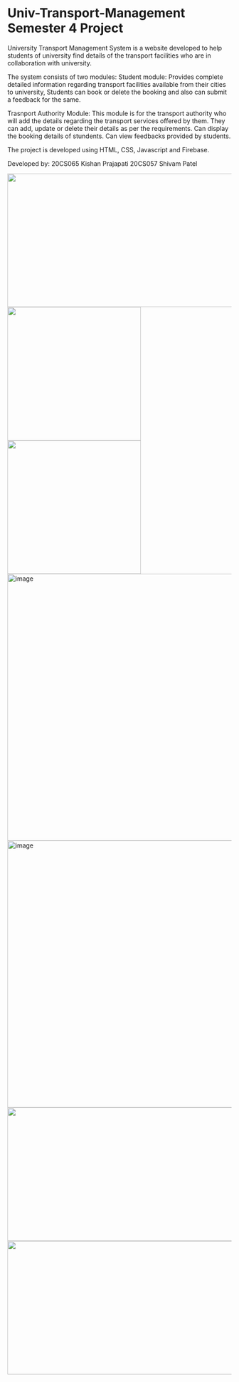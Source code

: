 # Univ-Transport-Management Semester 4 Project
University Transport Management System is a website developed to help students of university find details of the transport facilities who are in collaboration with 
university. 

The system consists of two modules:
Student module: Provides complete detailed information regarding transport facilities available from their cities to university,
                Students can book or delete the booking and also can submit a feedback for the same.

Trasnport Authority Module: This module is for the transport authority who will add the details regarding the transport services offered by them. 
                            They can add, update or delete their details as per the requirements.
                            Can display the booking details of stundents.
                            Can view feedbacks provided by students.

The project is developed using HTML, CSS, Javascript and Firebase.

Developed by:
20CS065 Kishan Prajapati
20CS057 Shivam Patel

<!-- ![Screenshot (6)](https://user-images.githubusercontent.com/88047746/223925716-5a01abc8-5bee-4181-8623-1eebaf376970.png) -->

<img src="https://user-images.githubusercontent.com/88047746/223926574-35275981-af4f-42c1-a15c-aaab70f8184c.png" width="600px" height="300px">

<img src="https://user-images.githubusercontent.com/88047746/223925716-5a01abc8-5bee-4181-8623-1eebaf376970.png" width="300px" height="300px">

<img src="https://user-images.githubusercontent.com/88047746/223926320-d8b7721b-f2b7-4d2f-a2cb-a5aed8d236eb.png" width="300px" height="300px">

<img width="600" alt="image" src="https://user-images.githubusercontent.com/88047746/223927729-2f401124-15e6-4271-bfbc-b62d0f6b6b80.png">

<img width="600" alt="image" src="https://user-images.githubusercontent.com/88047746/223927868-26082fc2-4a7e-4245-9d78-708716b37756.png">


<img src="https://user-images.githubusercontent.com/88047746/223926396-4aef72ec-d675-4477-9206-c6ad67135244.png" width="600px" height="300px">

<img src="https://user-images.githubusercontent.com/88047746/223926673-45784a0c-ec31-4aa9-a714-d9a577e3d80e.png" width="600px" height="300px">

